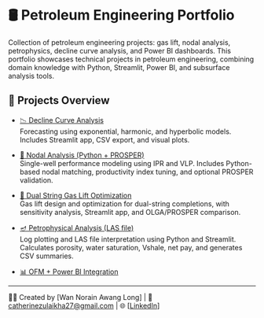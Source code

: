 # 🛢️ Petroleum Engineering Portfolio
Collection of petroleum engineering projects: gas lift, nodal analysis, petrophysics, decline curve analysis, and Power BI dashboards.
This portfolio showcases technical projects in petroleum engineering, combining domain knowledge with Python, Streamlit, Power BI, and subsurface analysis tools.

## 📁 Projects Overview

- [📉 Decline Curve Analysis](Decline%20Curve%20Analysis/)  
  Forecasting using exponential, harmonic, and hyperbolic models. Includes Streamlit app, CSV export, and visual plots.
  
- [🔄 Nodal Analysis (Python + PROSPER)](nodal-analysis/)    
  Single-well performance modeling using IPR and VLP. Includes Python-based nodal matching, productivity index tuning, and optional PROSPER validation.
    
- [🎯 Dual String Gas Lift Optimization](Gas%20Lift%20Optimization/)      
  Gas lift design and optimization for dual-string completions, with sensitivity analysis, Streamlit app, and OLGA/PROSPER comparison.
  
- [🪔 Petrophysical Analysis (LAS file)](petrophysics-analysis/)  
  Log plotting and LAS file interpretation using Python and Streamlit. Calculates porosity, water saturation, Vshale, net pay, and generates CSV summaries.
  
- [📊 OFM + Power BI Integration](powerbi-integration/)

---
👩‍💻 Created by [Wan Norain Awang Long] | 📧 catherinezulaikha27@gmail.com | 🌐 [[LinkedIn](https://linkedin.com/in/wannorainawanglong/)]
